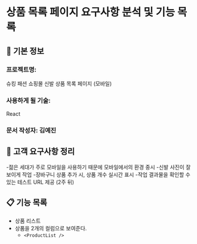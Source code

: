 # 상품 목록 페이지 요구사항 분석 및 기능 목록

## 📌 기본 정보
### 프로젝트명: 
슈킹 패션 쇼핑몰 신발 상품 목록 페이지 (모바일)

### 사용하게 될 기술: 
React

### 문서 작성자: 김예진

## 📝 고객 요구사항 정리
-젊은 세대가 주로 모바일을 사용하기 때문에 모바일에서의 환경 중시
-신발 사진이 잘 보이게 작업
-장바구니 상품 추가 시, 상품 개수 실시간 표시
-작업 결과물을 확인할 수 있는 테스트 URL 제공 (2주 뒤)

## 📋 기능 목록
- 상품 리스트
- 상품을 2개의 컬럼으로 보여준다.
  - `<ProductList />`
